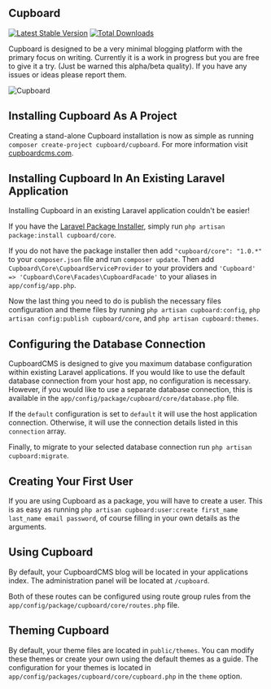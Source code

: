 ## Cupboard

[![Latest Stable Version](https://poser.pugx.org/cupboard/core/version.png)](https://packagist.org/packages/cupboard/core) [![Total Downloads](https://poser.pugx.org/cupboard/core/d/total.png)](https://packagist.org/packages/cupboard/core)

Cupboard is designed to be a very minimal blogging platform with the primary focus on writing. Currently it is a work in progress but you are free to give it a try. (Just be warned this alpha/beta quality). If you have any issues or ideas please report them.

![Cupboard](http://cupboardcms.com/media/cupboard-air-large.png)


Installing Cupboard As A Project
---------------------------------------

Creating a stand-alone Cupboard installation is now as simple as running `composer create-project cupboard/cupboard`. For more information visit [cupboardcms.com](http://cupboardcms.com).

Installing Cupboard In An Existing Laravel Application
---------------------------------------

Installing Cupboard in an existing Laravel application couldn't be easier!

If you have the [Laravel Package Installer](https://github.com/rtablada/package-installer), simply run `php artisan package:install cupboard/core`.

If you do not have the package installer then add  `"cupboard/core": "1.0.*"` to your `composer.json` file and run `composer update`.
Then add `Cupboard\Core\CupboardServiceProvider` to your providers and `'Cupboard' => 'Cupboard\Core\Facades\CupboardFacade'` to your aliases in `app/config/app.php`.

Now the last thing you need to do is publish the necessary files configuration and theme files by running `php artisan cupboard:config`, `php artisan config:publish cupboard/core`, and `php artisan cupboard:themes`.

Configuring the Database Connection
---------------------------------------

CupboardCMS is designed to give you maximum database configuration within existing Laravel applications.
If you would like to use the default database connection from your host app, no configuration is necessary.
However, if you would like to use a separate database connection, this is available in the `app/config/package/cupboard/core/database.php` file.

If the `default` configuration is set to `default` it will use the host application connection. Otherwise, it will use the connection details listed in this `connection` array.

Finally, to migrate to your selected database connection run `php artisan cupboard:migrate`.

Creating Your First User
---------------------------------------

If you are using Cupboard as a package, you will have to create a user.
This is as easy as running `php artisan cupboard:user:create first_name last_name email password`, of course filling in your own details as the arguments.

Using Cupboard
---------------------------------------

By default, your CupboardCMS blog will be located in your applications index.
The administration panel will be located at `/cupboard`.

Both of these routes can be configured using route group rules from the `app/config/package/cupboard/core/routes.php` file.

Theming Cupboard
---------------------------------------
By default, your theme files are located in `public/themes`.
You can modify these themes or create your own using the default themes as a guide.
The configuration for your themes is located in `app/config/packages/cupboard/core/cupboard.php` in the `theme` option.
